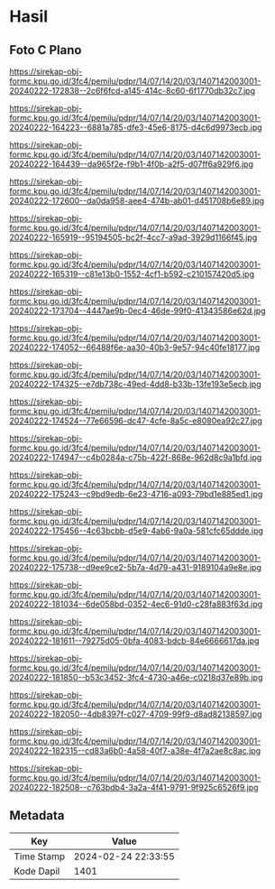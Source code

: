# Hasil

## Foto C Plano

https://sirekap-obj-formc.kpu.go.id/3fc4/pemilu/pdpr/14/07/14/20/03/1407142003001-20240222-172838--2c6f6fcd-a145-414c-8c60-6f1770db32c7.jpg

https://sirekap-obj-formc.kpu.go.id/3fc4/pemilu/pdpr/14/07/14/20/03/1407142003001-20240222-164223--6881a785-dfe3-45e6-8175-d4c6d9973ecb.jpg

https://sirekap-obj-formc.kpu.go.id/3fc4/pemilu/pdpr/14/07/14/20/03/1407142003001-20240222-164439--da965f2e-f9b1-4f0b-a2f5-d07ff6a929f6.jpg

https://sirekap-obj-formc.kpu.go.id/3fc4/pemilu/pdpr/14/07/14/20/03/1407142003001-20240222-172600--da0da958-aee4-474b-ab01-d451708b6e89.jpg

https://sirekap-obj-formc.kpu.go.id/3fc4/pemilu/pdpr/14/07/14/20/03/1407142003001-20240222-165919--95194505-bc2f-4cc7-a9ad-3929d1166f45.jpg

https://sirekap-obj-formc.kpu.go.id/3fc4/pemilu/pdpr/14/07/14/20/03/1407142003001-20240222-165319--c81e13b0-1552-4cf1-b592-c210157420d5.jpg

https://sirekap-obj-formc.kpu.go.id/3fc4/pemilu/pdpr/14/07/14/20/03/1407142003001-20240222-173704--4447ae9b-0ec4-46de-99f0-41343586e62d.jpg

https://sirekap-obj-formc.kpu.go.id/3fc4/pemilu/pdpr/14/07/14/20/03/1407142003001-20240222-174052--66488f6e-aa30-40b3-9e57-94c40fe18177.jpg

https://sirekap-obj-formc.kpu.go.id/3fc4/pemilu/pdpr/14/07/14/20/03/1407142003001-20240222-174325--e7db738c-49ed-4dd8-b33b-13fe193e5ecb.jpg

https://sirekap-obj-formc.kpu.go.id/3fc4/pemilu/pdpr/14/07/14/20/03/1407142003001-20240222-174524--77e66596-dc47-4cfe-8a5c-e8080ea92c27.jpg

https://sirekap-obj-formc.kpu.go.id/3fc4/pemilu/pdpr/14/07/14/20/03/1407142003001-20240222-174947--c4b0284a-c75b-422f-868e-962d8c9a1bfd.jpg

https://sirekap-obj-formc.kpu.go.id/3fc4/pemilu/pdpr/14/07/14/20/03/1407142003001-20240222-175243--c9bd9edb-6e23-4716-a093-79bd1e885ed1.jpg

https://sirekap-obj-formc.kpu.go.id/3fc4/pemilu/pdpr/14/07/14/20/03/1407142003001-20240222-175456--4c63bcbb-d5e9-4ab6-9a0a-581cfc65ddde.jpg

https://sirekap-obj-formc.kpu.go.id/3fc4/pemilu/pdpr/14/07/14/20/03/1407142003001-20240222-175738--d9ee9ce2-5b7a-4d79-a431-9189104a9e8e.jpg

https://sirekap-obj-formc.kpu.go.id/3fc4/pemilu/pdpr/14/07/14/20/03/1407142003001-20240222-181034--6de058bd-0352-4ec6-91d0-c28fa883f63d.jpg

https://sirekap-obj-formc.kpu.go.id/3fc4/pemilu/pdpr/14/07/14/20/03/1407142003001-20240222-181611--79275d05-0bfa-4083-bdcb-84e6666617da.jpg

https://sirekap-obj-formc.kpu.go.id/3fc4/pemilu/pdpr/14/07/14/20/03/1407142003001-20240222-181850--b53c3452-3fc4-4730-a46e-c0218d37e89b.jpg

https://sirekap-obj-formc.kpu.go.id/3fc4/pemilu/pdpr/14/07/14/20/03/1407142003001-20240222-182050--4db8397f-c027-4709-99f9-d8ad82138597.jpg

https://sirekap-obj-formc.kpu.go.id/3fc4/pemilu/pdpr/14/07/14/20/03/1407142003001-20240222-182315--cd83a6b0-4a58-40f7-a38e-4f7a2ae8c8ac.jpg

https://sirekap-obj-formc.kpu.go.id/3fc4/pemilu/pdpr/14/07/14/20/03/1407142003001-20240222-182508--c763bdb4-3a2a-4f41-9791-9f925c6526f9.jpg


## Metadata

| Key        | Value               |
| ---------- | ------------------- |
| Time Stamp | 2024-02-24 22:33:55 |
| Kode Dapil | 1401                |



